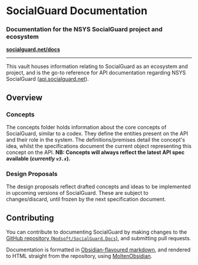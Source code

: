 # SocialGuard Documentation
### Documentation for the NSYS SocialGuard project and ecosystem
**[socialguard.net/docs](https://socialguard.net/docs)**

---

This vault houses information relating to SocialGuard as an ecosystem and project, and is the go-to reference for API documentation regarding NSYS SocialGuard ([api.socialguard.net](https://api.socialguard.net)).

## Overview

### Concepts
The concepts folder holds information about the core concepts of SocialGuard, similar to a codex. They define the entities present on the API and their role in the system. The definitions/premises detail the concept's idea, whilst the specifications document the current object representing this concept on the API. 
**NB: Concepts will always reflect the latest API spec available (*currently `v3.x`*).**

### Design Proposals
The design proposals reflect drafted concepts and ideas to be implemented in upcoming versions of SocialGuard. These are subject to changes/discard, until frozen by the next specification document.


## Contributing

You can contribute to documenting SocialGuard by making changes to the [GitHub repository (`Nodsoft/SocialGuard.Docs`)](https://github.com/Nodsoft/SocialGuard.Docs), and submitting pull requests. 

Documentation is formatted in [Obsidian-flavoured markdown](https://help.obsidian.md/How+to/Format+your+notes), and rendered to HTML straight from the repository, using [MoltenObsidian](https://github.com/Nodsoft/MoltenObsidian). 